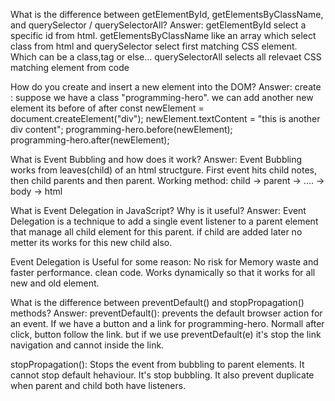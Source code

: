 

What is the difference between getElementById, getElementsByClassName, and querySelector / querySelectorAll?
Answer: getElementById select a specific id from html.  getElementsByClassName like an array which select class from html   and querySelector select first matching CSS element. Which can be a class,tag or else...    querySelectorAll selects all relevaet CSS matching element from code

How do you create and insert a new element into the DOM?
Answer: 
create : suppose we have a class "programming-hero". we can add another new element its before of after
const newElement = document.createElement("div");
newElement.textContent = "this is another div content";
programming-hero.before(newElement);  
programming-hero.after(newElement);

What is Event Bubbling and how does it work?
Answer: Event Bubbling works from leaves(child) of an html structgure. First event hits child notes, then child parents and then parent. 
Working method: child -> parent -> .... -> body -> html


What is Event Delegation in JavaScript? Why is it useful?
Answer: Event Delegation is a technique to add a single event listener to a parent element that manage all child element for this parent. if child are added later no metter its works for this new child also.

Event Delegation is Useful for some reason: 
No risk for Memory waste and faster performance. 
clean code. 
Works dynamically so that it works for all new and old element. 


What is the difference between preventDefault() and stopPropagation() methods?
Answer: preventDefault(): prevents the default browser action for an event. If we have a button and a link for programming-hero. Normall after click, button follow the link. but if we use preventDefault(e) it's stop the link navigation and cannot inside the link. 

stopPropagation(): Stops the event from bubbling to parent elements. It cannot stop default hehaviour. It's stop bubbling. It also prevent duplicate when parent and child both have listeners.


